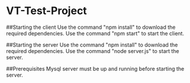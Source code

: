 # VT-Test-Project

##Starting the client
Use the command "npm install" to download the required dependencies. 
Use the command "npm start" to start the client.

##Starting the server
Use the command "npm install" to download the required dependencies. 
Use the command "node server.js" to start the server.

##Prerequisites
Mysql server must be up and running before starting the server.
